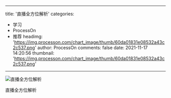 
---
title: '直播全方位解析'
categories: 
 - 学习
 - ProcessOn
 - 推荐
headimg: 'https://img.processon.com/chart_image/thumb/60da01831e08532a43c2c537.png'
author: ProcessOn
comments: false
date: 2021-11-17 14:20:56
thumbnail: 'https://img.processon.com/chart_image/thumb/60da01831e08532a43c2c537.png'
---

<div>   
<img class="thumb" alt="直播全方位解析" src="https://img.processon.com/chart_image/thumb/60da01831e08532a43c2c537.png" referrerpolicy="no-referrer">
<p>直播全方位解析</p>  
</div>
            